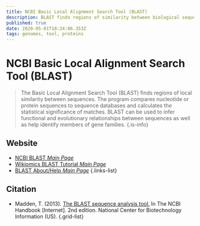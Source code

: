 ```yaml
---
title: NCBI Basic Local Alignment Search Tool (BLAST)
description: BLAST finds regions of similarity between biological sequences. The program compares nucleotide or protein sequences to sequence databases and calculates the statistical significance.
published: true
date: 2020-05-01T18:24:06.353Z
tags: genomes, tool, proteins
---
```


# NCBI Basic Local Alignment Search Tool (BLAST)

> The Basic Local Alignment Search Tool (BLAST) finds regions of local similarity between sequences. The program compares nucleotide or protein sequences to sequence databases and calculates the statistical significance of matches. BLAST can be used to infer functional and evolutionary relationships between sequences as well as help identify members of gene families.
{.is-info}

## Website

- [NCBI BLAST *Main Page*](https://blast.ncbi.nlm.nih.gov/Blast.cgi)
- [Wikiomics BLAST Tutorial *Main Page*](https://openwetware.org/wiki/Wikiomics:BLAST_tutorial)
- [BLAST About/Help *Main Page*](https://blast.ncbi.nlm.nih.gov/Blast.cgi?CMD=Web&PAGE_TYPE=BlastDocs)
{.links-list}

## Citation

- Madden, T. (2013). [The BLAST sequence analysis tool.](https://www.ncbi.nlm.nih.gov/books/NBK153387/) In The NCBI Handbook [Internet]. 2nd edition. National Center for Biotechnology Information (US).
{.grid-list}